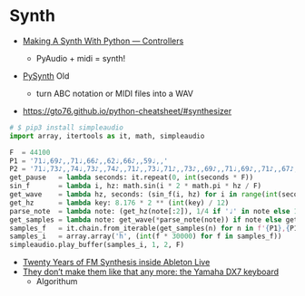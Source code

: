 Synth
=====

* [Making A Synth With Python — Controllers](https://python.plainenglish.io/build-your-own-python-synthesizer-part-3-162796b7d351)
    * PyAudio + midi = synth!
* [PySynth](https://github.com/mdoege/PySynth) Old
    * turn ABC notation or MIDI files into a WAV

* https://gto76.github.io/python-cheatsheet/#synthesizer
```python
# $ pip3 install simpleaudio
import array, itertools as it, math, simpleaudio

F  = 44100
P1 = '71♩,69♪,,71♩,66♪,,62♩,66♪,,59♩,,'
P2 = '71♩,73♪,,74♩,73♪,,74♪,,71♪,,73♩,71♪,,73♪,,69♪,,71♩,69♪,,71♪,,67♪,,71♩,,'
get_pause   = lambda seconds: it.repeat(0, int(seconds * F))
sin_f       = lambda i, hz: math.sin(i * 2 * math.pi * hz / F)
get_wave    = lambda hz, seconds: (sin_f(i, hz) for i in range(int(seconds * F)))
get_hz      = lambda key: 8.176 * 2 ** (int(key) / 12)
parse_note  = lambda note: (get_hz(note[:2]), 1/4 if '♩' in note else 1/8)
get_samples = lambda note: get_wave(*parse_note(note)) if note else get_pause(1/8)
samples_f   = it.chain.from_iterable(get_samples(n) for n in f'{P1},{P1},{P2}'.split(','))
samples_i   = array.array('h', (int(f * 30000) for f in samples_f))
simpleaudio.play_buffer(samples_i, 1, 2, F)
```

* [Twenty Years of FM Synthesis inside Ableton Live](https://roberthenke.com/technology/operator.html)
* [They don’t make them like that any more: the Yamaha DX7 keyboard](https://kevinboone.me/dx7.html)
    * Algorithum
